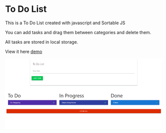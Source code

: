 # To Do List 

This is a To Do List created with javascript and Sortable JS

You can add tasks and drag them between categories and delete them.

All tasks are stored in local storage.

View it here [demo](https://rowanconnaughton.github.io/ToDoList/index.html)


![](screenshots/todo.png)

